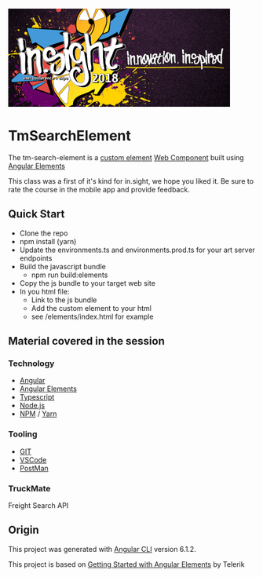 ![in.sight logo](/insight.png)

# TmSearchElement

The tm-search-element is a [custom element](https://developer.mozilla.org/en-US/docs/Web/Web_Components/Using_custom_elements) [Web Component](https://developer.mozilla.org/en-US/docs/Web/Web_Components) built using [Angular Elements](https://angular.io/guide/elements)

This class was a first of it's kind for in.sight, we hope you liked it. Be sure to rate the course in the mobile app and provide feedback.

## Quick Start

* Clone the repo
* npm install (yarn)
* Update the environments.ts and environments.prod.ts for your art server endpoints
* Build the javascript bundle
  * npm run build:elements
* Copy the js bundle to your target web site
* In you html file:
  * Link to the js bundle
  * Add the custom element to your html 
  * see /elements/index.html for example

## Material covered in the session

### Technology

* [Angular](https://angular.io/)
* [Angular Elements](https://angular.io/guide/elements)
* [Typescript](https://www.typescriptlang.org/)
* [Node.js](https://nodejs.org/en/)
* [NPM](https://www.npmjs.com/) / [Yarn](https://yarnpkg.com/en/)

### Tooling

* [GIT](https://git-scm.com/)
* [VSCode](https://code.visualstudio.com/)
* [PostMan](https://www.getpostman.com/)

### TruckMate

Freight Search API

## Origin

This project was generated with [Angular CLI](https://github.com/angular/angular-cli) version 6.1.2.

This project is based on [Getting Started with Angular Elements](https://www.telerik.com/blogs/getting-started-with-angular-elements) by Telerik

